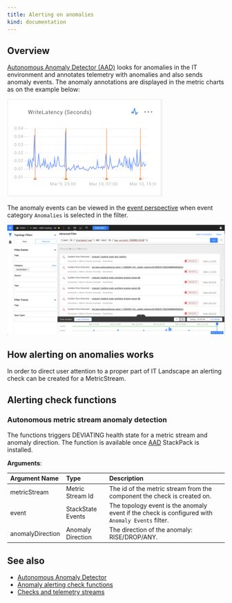 ```yaml
---
title: Alerting on anomalies
kind: documentation
---
```


## Overview

[Autonomous Anomaly Detector (AAD)](../../stackpacks/add-ons/aad.md) looks for anomalies in the IT environment and annotates telemetry with anomalies and also sends anomaly events.
The anomaly annotations are displayed in the metric charts as on the example below:

![Anomaly example](../../.gitbook/assets/anomaly-chart-write-latency.png)

The anomaly events can be viewed in the [event perspective](../../use/views/events_perspective.md) when event category `Anomalies` is selected in the filter.

![Anomaly events](../../.gitbook/assets/anomaly-events-in-events-perspective.png)

## How alerting on anomalies works

In order to direct user attention to a proper part of IT Landscape an alerting check can be created for a MetricStream.

## Alerting check functions

### Autonomous metric stream anomaly detection

The functions triggers DEVIATING health state for a metric stream and anomaly direction. The function is available once [AAD](../../stackpacks/add-ons/aad.md) StackPack is installed.

**Arguments**:

| Argument Name | Type | Description |
| :--- | :--- | :--- |
| metricStream | Metric Stream Id | The id of the metric stream from the component the check is created on. |
| event | StackState Events | The topology event is the anomaly event if the check is configured with `Anomaly Events` filter. |
| anomalyDirection | Anomaly Direction | The direction of the anomaly: RISE/DROP/ANY. |

## See also

* [Autonomous Anomaly Detector](../../stackpacks/add-ons/aad.md)
* [Anomaly alerting check functions](../../configure/telemetry/anomaly-alerting-check-functions.md)
* [Checks and telemetry streams](checks_and_streams.md)
